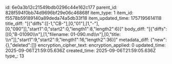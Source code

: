 id: 6e0a3b12c21549bdb0296c44e162c177
parent_id: 828f594f0bb74d9696bf29e06c46868f
item_type: 1
item_id: f5578b59189140a89deda74a5db33f18
item_updated_time: 1757195614118
title_diff: "[{\"diffs\":[[-1,\"CB-\"],[0,\"01\"],[1,\"-\"],[0,\"090\"]],\"start1\":0,\"start2\":0,\"length1\":8,\"length2\":6}]"
body_diff: "[{\"diffs\":[[0,\"B-01090\\\n\"],[1,\"filename: 01-090.md\\\n\"],[0,\"title: \\\n\"]],\"start1\":9,\"start2\":9,\"length1\":16,\"length2\":36}]"
metadata_diff: {"new":{},"deleted":[]}
encryption_cipher_text: 
encryption_applied: 0
updated_time: 2025-09-06T21:59:05.636Z
created_time: 2025-09-06T21:59:05.636Z
type_: 13